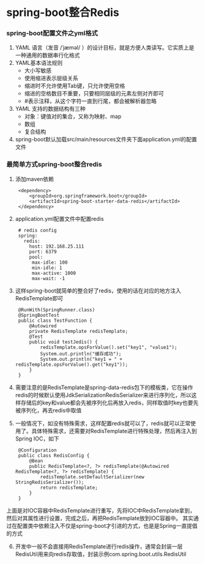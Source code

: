 # spring-boot整合Redis

### spring-boot配置文件之yml格式

1. YAML 语言（发音 /ˈjæməl/ ）的设计目标，就是方便人类读写。它实质上是一种通用的数据串行化格式
2. YAML基本语法规则
	- 大小写敏感
	- 使用缩进表示层级关系
	- 缩进时不允许使用Tab键，只允许使用空格
	- 缩进的空格数目不重要，只要相同层级的元素左侧对齐即可
	- #表示注释，从这个字符一直到行尾，都会被解析器忽略
3. YAML 支持的数据结构有三种
	- 对象：键值对的集合，又称为映射、map
	- 数组
	- 复合结构
4. spring-boot默认加载src/main/resources文件夹下面application.yml的配置文件

### 最简单方式spring-boot整合redis
1. 添加maven依赖

		<dependency>
			<groupId>org.springframework.boot</groupId>
			<artifactId>spring-boot-starter-data-redis</artifactId>
		</dependency>
2. application.yml配置文件中配置redis

		# redis config
		spring:
		  redis:
		    host: 192.168.25.111
		    port: 6379
		    pool:
		     max-idle: 100
		     min-idle: 1
		     max-active: 1000
		     max-wait: -1
3. 这样spring-boot就简单的整合好了redis，使用的话在对应的地方注入RedisTemplate即可

		@RunWith(SpringRunner.class)
		@SpringBootTest
		public class TestFunction {
			@Autowired
			private RedisTemplate redisTemplate;
			@Test
			public void testJedis() {
				redisTemplate.opsForValue().set("key1", "value1");
				System.out.println("缓存成功");
				System.out.println("key1 = " + redisTemplate.opsForValue().get("key1"));
			}
		}
4. 需要注意的是RedisTemplate是spring-data-redis包下的模板类，它在操作redis的时候默认使用JdkSerializationRedisSerializer来进行序列化，所以这样存储后的key和value都会先被序列化后再放入redis，同样取值时key也要先被序列化，再去redis中取值

5. 一般情况下，如没有特殊需求，这样配置redis就可以了，redis就可以正常使用了。具体特殊需求，还需要对RedisTemplate进行特殊处理，然后再注入到Spring IOC，如下

		@Configuration
		public class RedisConfig {
			@Bean
			public RedisTemplate<?, ?> redisTemplate(@Autowired RedisTemplate<?, ?> redisTemplate) {
				redisTemplate.setDefaultSerializer(new StringRedisSerializer());
				return redisTemplate;
			}
		}
上面是对IOC容器中RedisTemplate进行重写，先将IOC中RedisTemplate拿到，然后对其属性进行设置，完成之后，再把RedisTemplate放到IOC容器中。
其实通过在配置类中依赖注入不仅是spring-boot才引进的方式，也是是Spring一直提倡的方式

6. 开发中一般不会直接用RedisTemplate进行redis操作，通常会封装一层RedisUtil用来向redis存取值，封装示例com.spring.boot.utils.RedisUtil


